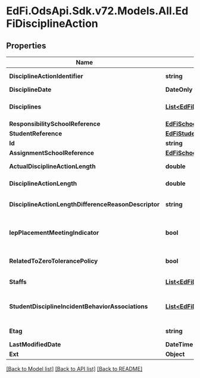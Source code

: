 # EdFi.OdsApi.Sdk.v72.Models.All.EdFiDisciplineAction

## Properties

Name | Type | Description | Notes
------------ | ------------- | ------------- | -------------
**DisciplineActionIdentifier** | **string** | Identifier assigned by the education organization to the discipline action. | 
**DisciplineDate** | **DateOnly** | The date of the discipline action. | 
**Disciplines** | [**List&lt;EdFiDisciplineActionDiscipline&gt;**](EdFiDisciplineActionDiscipline.md) | An unordered collection of disciplineActionDisciplines. Type of action, such as removal from the classroom, used to discipline the student involved as a perpetrator in a discipline incident. | 
**ResponsibilitySchoolReference** | [**EdFiSchoolReference**](EdFiSchoolReference.md) |  | 
**StudentReference** | [**EdFiStudentReference**](EdFiStudentReference.md) |  | 
**Id** | **string** |  | [optional] 
**AssignmentSchoolReference** | [**EdFiSchoolReference**](EdFiSchoolReference.md) |  | [optional] 
**ActualDisciplineActionLength** | **double** | Indicates the actual length in school days of a student&#39;s disciplinary assignment. | [optional] 
**DisciplineActionLength** | **double** | The length of time in school days for the discipline action (e.g. removal, detention), if applicable. | [optional] 
**DisciplineActionLengthDifferenceReasonDescriptor** | **string** | Indicates the reason for the difference, if any, between the official and actual lengths of a student&#39;s disciplinary assignment. | [optional] 
**IepPlacementMeetingIndicator** | **bool** | An indication as to whether an offense and/or disciplinary action resulted in a meeting of a student&#39;s Individualized Education Program (IEP) team to determine appropriate placement. | [optional] 
**RelatedToZeroTolerancePolicy** | **bool** | An indication of whether or not this disciplinary action taken against a student was imposed as a consequence of state or local zero tolerance policies. | [optional] 
**Staffs** | [**List&lt;EdFiDisciplineActionStaff&gt;**](EdFiDisciplineActionStaff.md) | An unordered collection of disciplineActionStaffs. The staff responsible for enforcing the discipline action. | [optional] 
**StudentDisciplineIncidentBehaviorAssociations** | [**List&lt;EdFiDisciplineActionStudentDisciplineIncidentBehaviorAssociation&gt;**](EdFiDisciplineActionStudentDisciplineIncidentBehaviorAssociation.md) | An unordered collection of disciplineActionStudentDisciplineIncidentBehaviorAssociations. A reference to the behavior(s) by the student that led or contributed to this specific action. | [optional] 
**Etag** | **string** | A unique system-generated value that identifies the version of the resource. | [optional] 
**LastModifiedDate** | **DateTime** | The date and time the resource was last modified. | [optional] 
**Ext** | **Object** | Extensions to the DisciplineAction entity. | [optional] 

[[Back to Model list]](../../README.md#documentation-for-models) [[Back to API list]](../../README.md#documentation-for-api-endpoints) [[Back to README]](../../README.md)

